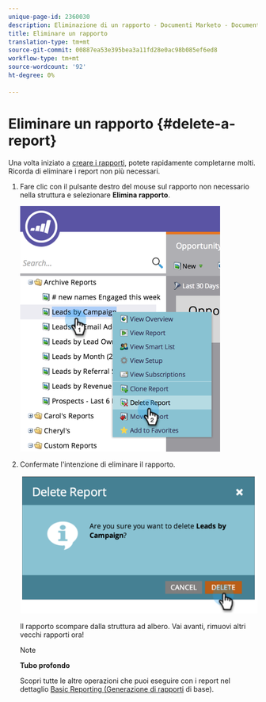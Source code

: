 ```yaml
---
unique-page-id: 2360030
description: Eliminazione di un rapporto - Documenti Marketo - Documentazione prodotto
title: Eliminare un rapporto
translation-type: tm+mt
source-git-commit: 00887ea53e395bea3a11fd28e0ac98b085ef6ed8
workflow-type: tm+mt
source-wordcount: '92'
ht-degree: 0%

---
```



# Eliminare un rapporto {#delete-a-report}

Una volta iniziato a [creare i rapporti](../../../../product-docs/reporting/basic-reporting/creating-reports/create-a-report-in-a-program.md), potete rapidamente completarne molti. Ricorda di eliminare i report non più necessari.

1. Fare clic con il pulsante destro del mouse sul rapporto non necessario nella struttura e selezionare **Elimina rapporto**.

   ![](assets/image2014-9-16-14-3a26-3a48.png)

1. Confermate l&#39;intenzione di eliminare il rapporto.

   ![](assets/image2014-9-16-14-3a26-3a53.png)

   Il rapporto scompare dalla struttura ad albero. Vai avanti, rimuovi altri vecchi rapporti ora!

   >[!NOTE]
   >
   >**Tubo profondo**
   >
   >
   >Scopri tutte le altre operazioni che puoi eseguire con i report nel dettaglio [Basic Reporting (Generazione di rapporti](http://docs.marketo.com/display/docs/basic+reporting) di base).

